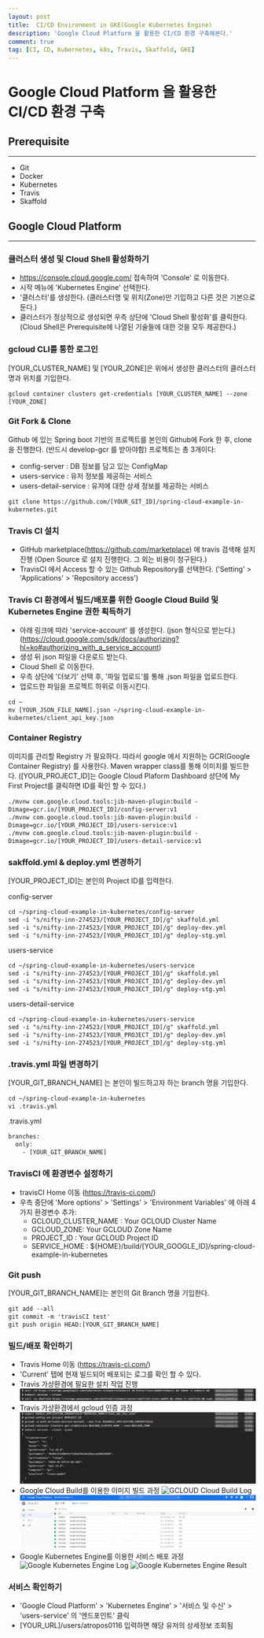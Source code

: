 ```yaml
---
layout: post
title:  CI/CD Environment in GKE(Google Kubernetes Engine)
description: 'Google Cloud Platform 을 활용한 CI/CD 환경 구축해본다.'
comment: true
tag: [CI, CD, Kubernetes, k8s, Travis, Skaffold, GKE]
---
```


# Google Cloud Platform 을 활용한 CI/CD 환경 구축

## Prerequisite
---
- Git
- Docker
- Kubernetes
- Travis
- Skaffold

## Google Cloud Platform
---
### 클러스터 생성 및 Cloud Shell 활성화하기
- https://console.cloud.google.com/ 접속하여 'Console' 로 이동한다.
- 시작 메뉴에 'Kubernetes Engine' 선택한다.
- '클러스터'를 생성한다. (클러스터명 및 위치(Zone)만 기입하고 다른 것은 기본으로 둔다.)
- 클러스터가 정상적으로 생성되면 우측 상단에 'Cloud Shell 활성화'를 클릭한다.
  (Cloud Shell은 Prerequisite에 나열된 기술들에 대한 것을 모두 제공한다.)

### gcloud CLI를 통한 로그인
[YOUR_CLUSTER_NAME] 및 [YOUR_ZONE]은 위에서 생성한 클러스터의 클러스터명과 위치를 기입한다.

```
gcloud container clusters get-credentials [YOUR_CLUSTER_NAME] --zone [YOUR_ZONE]
```

### Git Fork & Clone
Github 에 있는 Spring boot 기반의 프로젝트를 본인의 Github에 Fork 한 후, clone 을 진행한다. (반드시 develop-gcr 를 받아야함)
프로젝트는 총 3개이다:
 - config-server : DB 정보를 담고 있는 ConfigMap
 - users-service : 유저 정보를 제공하는 서비스
 - users-detail-service : 유저에 대한 상세 정보를 제공하는 서비스

```
git clone https://github.com/[YOUR_GIT_ID]/spring-cloud-example-in-kubernetes.git
```

### Travis CI 설치
- GitHub marketplace(https://github.com/marketplace) 에 travis 검색해 설치 진행
  (Open Source 로 설치 진행한다. 그 외는 비용이 청구된다.)
- TravisCI 에서 Access 할 수 있는 Github Repository를 선택한다.
  ('Setting' >  'Applications' > 'Repository access')

### Travis CI 환경에서 빌드/배포를 위한 Google Cloud Build 및 Kubernetes Engine 권한 획득하기
- 아래 링크에 따라 'service-account' 를 생성한다. (json 형식으로 받는다.)
  (https://cloud.google.com/sdk/docs/authorizing?hl=ko#authorizing_with_a_service_account)
- 생성 뒤 json 파일을 다운로드 받는다.
- Cloud Shell 로 이동한다.
- 우측 상단에 '더보기' 선택 후, '파일 업로드'를 통해 .json 파일을 업로드한다.
- 업로드한 파일을 프로젝트 하위로 이동시킨다.

```
cd ~
mv [YOUR_JSON_FILE_NAME].json ~/spring-cloud-example-in-kubernetes/client_api_key.json
```

### Container Registry
이미지를 관리할 Registry 가 필요하다. 따라서 google 에서 지원하는 GCR(Google Container Registry) 를 사용한다.
Maven wrapper class를 통해 이미지를 빌드한다.
([YOUR_PROJECT_ID]는 Google Cloud Plaform Dashboard 상단에 My First Project를 클릭하면 ID를 확인 할 수 있다.)

```
./mvnw com.google.cloud.tools:jib-maven-plugin:build -Dimage=gcr.io/[YOUR_PROJECT_ID]/config-server:v1
./mvnw com.google.cloud.tools:jib-maven-plugin:build -Dimage=gcr.io/[YOUR_PROJECT_ID]/users-service:v1
./mvnw com.google.cloud.tools:jib-maven-plugin:build -Dimage=gcr.io/[YOUR_PROJECT_ID]/users-detail-service:v1
```

### sakffold.yml & deploy.yml 변경하기
[YOUR_PROJECT_ID]는 본인의 Project ID를 입력한다.

config-server
```
cd ~/spring-cloud-example-in-kubernetes/config-server
sed -i "s/nifty-inn-274523/[YOUR_PROJECT_ID]/g" skaffold.yml
sed -i "s/nifty-inn-274523/[YOUR_PROJECT_ID]/g" deploy-dev.yml
sed -i "s/nifty-inn-274523/[YOUR_PROJECT_ID]/g" deploy-stg.yml
```

users-service
```
cd ~/spring-cloud-example-in-kubernetes/users-service
sed -i "s/nifty-inn-274523/[YOUR_PROJECT_ID]/g" skaffold.yml
sed -i "s/nifty-inn-274523/[YOUR_PROJECT_ID]/g" deploy-dev.yml
sed -i "s/nifty-inn-274523/[YOUR_PROJECT_ID]/g" deploy-stg.yml
```

users-detail-service
```
cd ~/spring-cloud-example-in-kubernetes/users-service
sed -i "s/nifty-inn-274523/[YOUR_PROJECT_ID]/g" skaffold.yml
sed -i "s/nifty-inn-274523/[YOUR_PROJECT_ID]/g" deploy-dev.yml
sed -i "s/nifty-inn-274523/[YOUR_PROJECT_ID]/g" deploy-stg.yml
```

### .travis.yml 파일 변경하기
[YOUR_GIT_BRANCH_NAME] 는 본인이 빌드하고자 하는 branch 명을 기입한다.

```
cd ~/spring-cloud-example-in-kubernetes
vi .travis.yml
```

.travis.yml
```
branches:
  only:
    - [YOUR_GIT_BRANCH_NAME]
```

### TravisCI 에 환경변수 설정하기
- travisCI Home 이동
  (https://travis-ci.com/)
- 우측 중단에 'More options' > 'Settings' > 'Environment Variables' 에 아래 4가지 환경변수 추가:
  - GCLOUD_CLUSTER_NAME : Your GCLOUD Cluster Name
  - GCLOUD_ZONE: Your GCLOUD Zone Name
  - PROJECT_ID : Your GCLOUD Project ID
  - SERVICE_HOME : ${HOME}/build/[YOUR_GOOGLE_ID]/spring-cloud-example-in-kubernetes

### Git push
[YOUR_GIT_BRANCH_NAME]는 본인의 Git Branch 명을 기입한다.

```
git add --all
git commit -m 'travisCI test'
git push origin HEAD:[YOUR_GIT_BRANCH_NAME]
```

### 빌드/배포 확인하기
- Travis Home 이동
  (https://travis-ci.com/)
- 'Current' 탭에 현재 빌드되어 배포되는 로그를 확인 할 수 있다.
- Travis 가상환경에 필요한 설치 작업 진행
![Installation](../assets/images/posts/gke-ci-cd-environment/travis_install.png)
- Travis 가상환경에서 gcloud 인증 과정
![GCLOUD Authorization](../assets/images/posts/gke-ci-cd-environment/travis_gcloud_auth.png)
- Google Cloud Build를 이용한 이미지 빌드 과정
![GCLOUD Cloud Build Log](../assets/images/posts/gke-ci-cd-environment/travis_skaffold_continuous_delivery_image_pull.png)
![GCLOUD Cloud Build Result](../assets/images/posts/gke-ci-cd-environment/cloud_build_result.jpg)
- Google Kubernetes Engine를 이용한 서비스 배포 과정
![Google Kubernetes Engine Log](../assets/images/posts/gke-ci-cd-environment/travis_skaffold_continuous_delivery_service_deploy.png)
![Google Kubernetes Engine Result](../assets/images/posts/gke-ci-cd-environment/gke_deploy_service_result.png)


### 서비스 확인하기
- 'Google Cloud Platform' > 'Kubernetes Engine' > '서비스 및 수신' > 'users-service' 의 '엔드포인트' 클릭
- [YOUR_URL]/users/atropos0116 입력하면 해당 유저의 상세정보 조회됨
